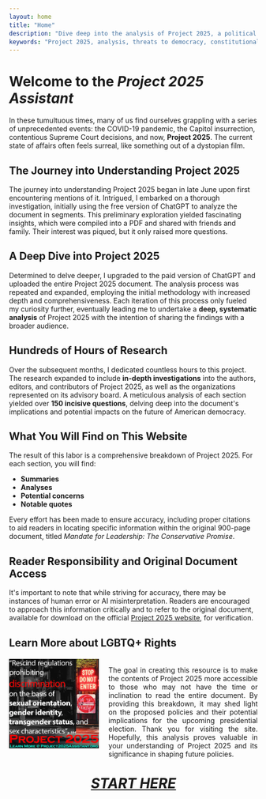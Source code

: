 ```yaml
---
layout: home
title: "Home"
description: "Dive deep into the analysis of Project 2025, a political document threatening American democracy, freedom, and constitutional rights. Understand its potential risks and impacts on the upcoming election and learn how it could reshape the future of the U.S."
keywords: "Project 2025, analysis, threats to democracy, constitutional rights, freedom, upcoming election, political risks, U.S. Constitution, government reform"
---
```


# Welcome to the *Project 2025 Assistant*

In these tumultuous times, many of us find ourselves grappling with a series of unprecedented events: the COVID-19 pandemic, the Capitol insurrection, contentious Supreme Court decisions, and now, **Project 2025**. The current state of affairs often feels surreal, like something out of a dystopian film.

## The Journey into Understanding Project 2025

The journey into understanding Project 2025 began in late June upon first encountering mentions of it. Intrigued, I embarked on a thorough investigation, initially using the free version of ChatGPT to analyze the document in segments. This preliminary exploration yielded fascinating insights, which were compiled into a PDF and shared with friends and family. Their interest was piqued, but it only raised more questions.

## A Deep Dive into Project 2025

Determined to delve deeper, I upgraded to the paid version of ChatGPT and uploaded the entire Project 2025 document. The analysis process was repeated and expanded, employing the initial methodology with increased depth and comprehensiveness. Each iteration of this process only fueled my curiosity further, eventually leading me to undertake a **deep, systematic analysis** of Project 2025 with the intention of sharing the findings with a broader audience.

## Hundreds of Hours of Research

Over the subsequent months, I dedicated countless hours to this project. The research expanded to include **in-depth investigations** into the authors, editors, and contributors of Project 2025, as well as the organizations represented on its advisory board. A meticulous analysis of each section yielded over **150 incisive questions**, delving deep into the document's implications and potential impacts on the future of American democracy.

## What You Will Find on This Website

The result of this labor is a comprehensive breakdown of Project 2025. For each section, you will find:
- **Summaries**
- **Analyses**
- **Potential concerns**
- **Notable quotes**

Every effort has been made to ensure accuracy, including proper citations to aid readers in locating specific information within the original 900-page document, titled *Mandate for Leadership: The Conservative Promise*.

## Reader Responsibility and Original Document Access

It's important to note that while striving for accuracy, there may be instances of human error or AI misinterpretation. Readers are encouraged to approach this information critically and to refer to the original document, available for download on the official [Project 2025 website](https://www.project2025.org/playbook/), for verification.

## Learn More about LGBTQ+ Rights

<div style="display: table; width: 100%; margin: 20px 0;">
  <!-- Image container -->
  <div style="display: table-cell; width: 40%; padding-right: 20px; vertical-align: top;">
    <a href="/questions/002-lgbtq-rights-changes.html">
      <img src="/assets/images/descrimination.webp" alt="Discrimination quote from Project 2025" style="width: 100%; height: auto;">
    </a>
  </div>
  
  <!-- Text container -->
  <div style="display: table-cell; width: 60%; vertical-align: top;">
    <p style="text-align: justify;">
      The goal in creating this resource is to make the contents of Project 2025 more accessible to those who may not have the time or inclination to read the entire document. By providing this breakdown, it may shed light on the proposed policies and their potential implications for the upcoming presidential election. Thank you for visiting the site. Hopefully, this analysis proves valuable in your understanding of Project 2025 and its significance in shaping future policies.
    </p>
  </div>
</div>







<!--## Our Goal

The goal in creating this resource is to make the contents of Project 2025 more accessible to those who may not have the time or inclination to read the entire document. By providing this breakdown, it may shed light on the proposed policies and their potential implications for the upcoming presidential election.

Thank you for visiting the site. Hopefully, this analysis proves valuable in your understanding of Project 2025 and its significance in shaping future policies.-->

<div style="text-align: center;">
  <a href="/toc.html" style="font-size: 2em; font-weight: bold;">
  <em>START HERE</em>
  </a>
</div>